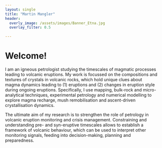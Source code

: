```yaml
---
layout: single
title: "Martin Mangler"
header:
  overly_image: /assets/images/Banner_Etna.jpg
  overlay_filter: 0.5
  
---
```


# Welcome!

I am an igneous petrologist studying the timescales of magmatic processes leading to volcanic eruptions. My work is focussed on the compositions and textures of crystals in volcanic rocks, which hold unique clues about magma dynamics leading to (1) eruptions and (2) changes in eruption style during ongoing eruptions. Specifically, I use mapping, bulk-rock and micro-analytical techniques, experimental petrology and numerical modelling to explore magma recharge, mush remobilisation and ascent-driven crystallisation dynamics.

The ultimate aim of my research is to strengthen the role of petrology in volcanic eruption monitoring and crisis management. Constraining and understanding pre- and syn-eruptive timescales allows to establish a framework of volcanic behaviour, which can be used to interpret other monitoring signals, feeding into decision-making, planning and preparedness.


